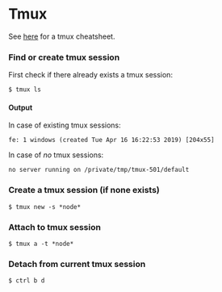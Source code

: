 # Tmux

See [here](https://tmuxcheatsheet.com/) for a tmux cheatsheet.

### Find or create tmux session

First check if there already exists a tmux session:

```shell
$ tmux ls
```

#### Output

In case of existing tmux sessions:

```shell
fe: 1 windows (created Tue Apr 16 16:22:53 2019) [204x55]
```

In case of *no* tmux sessions:

```shell
no server running on /private/tmp/tmux-501/default
```

### Create a tmux session (if none exists)

```shell
$ tmux new -s *node*
```

### Attach to tmux session

```shell
$ tmux a -t *node*
```

### Detach from current tmux session

```shell
$ ctrl b d
```